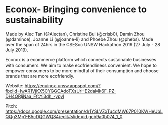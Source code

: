 # Econox- Bringing convenience to sustainability

Made by Alec Tan (@Alectan), Christine Bui (@crisb0), Damin Zhou (@damince), Joanne Li (@joanne-li) and Phoebe Zhou (@phebs). Made over the span of 24hrs in the CSESoc UNSW Hackathon 2019 (27 July - 28 July 2019).

Econox is a ecommerce platform which connects sustainable businesses with consumers. We aim to make ecofriendliness convenient. We hope to empower consumers to be more mindful of their consumption and choose brands that are more ecofriendly.

Website:
https://equinox-unsw.appspot.com/?fbclid=IwAR1VjKX5CYGGCAdoTXsUrHE2daMk6F_PZ-DH4QRljNaa_FfcYi3dh_-ypyI

Pitch:
https://docs.google.com/presentation/d/1YSLVZxTu4dMW67P010KWHeUbLQQg3Mp1-B5cDQGWQ84/edit#slide=id.gcb9a0b074_1_0
